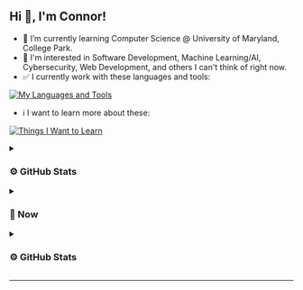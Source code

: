 ## Hi 👋, I'm Connor!

- 🌱 I’m currently learning Computer Science @ University of Maryland, College Park.
- 🤔 I'm interested in Software Development, Machine Learning/AI, Cybersecurity, Web Development, and others I can't think of right now.
- ✅ I currently work with these languages and tools:

[![My Languages and Tools](https://skills.thijs.gg/icons?i=java,py,cpp,html,css,js,git,unity)](https://skills.thijs.gg)

- ℹ️ I want to learn more about these:

[![Things I Want to Learn](https://skills.thijs.gg/icons?i=c,swift,mongodb,nodejs,react,lua,mysql)](https://skills.thijs.gg)

<details>
  <summary>
  <h3>⚙️ GitHub Stats</h3>
  </summary> 
  
  ![YourBoyConnor's GitHub Stats](https://github-readme-stats.vercel.app/?username=YourBoyConnor&show_icons=true&theme=dark)
</details>

<details>
  <summary>
  <h3>🎵 Now</h3>
  </summary> 
</details>

<details>
  <summary>
  <h3>⚙️ GitHub Stats</h3>
  </summary> 
</details>

-----
